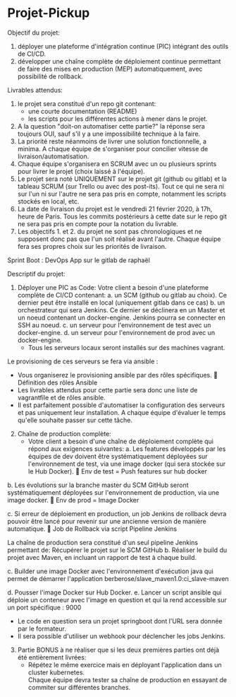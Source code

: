 # Projet-Pickup
Objectif du projet:
1. déployer une plateforme d'intégration continue (PIC) intégrant des outils de CI/CD.
2. développer une chaîne complète de déploiement continue permettant de faire des mises en production (MEP) automatiquement, avec possibilité de rollback.



Livrables attendus:
1. le projet sera constitué d'un repo git contenant:
   - une courte documentation (README)
   - les scripts pour les différentes actions à mener dans le projet.
2. A la question "doit-on automatiser cette partie?" la réponse sera toujours OUI, sauf s'il y a une impossibilité technique à la faire.
3. La priorité reste néanmoins de livrer une solution fonctionnelle, a minima. A chaque équipe de s'organiser pour concilier vitesse de livraison/automatisation.
4. Chaque équipe s'organisera en SCRUM avec un ou plusieurs sprints pour livrer le projet (choix laissé à l'équipe).
5. Le projet sera noté UNIQUEMENT sur le projet git (github ou gitlab) et la tableau SCRUM (sur Trello ou avec des post-its). Tout ce qui ne sera ni sur l'un ni sur l'autre ne sera pas pris en compte, notamment les scripts stockés en local, etc.
6. La date de livraison du projet est le vendredi 21 février 2020, à 17h, heure de Paris. Tous les commits postérieurs à cette date sur le repo git ne sera pas pris en compte pour la notation du livrable.
7. Les objectifs 1. et 2. du projet ne sont pas chronologiques et ne supposent donc pas que l'un soit réalisé avant l'autre. Chaque équipe fera ses propres choix sur les priorités de livraison.

Sprint Boot : DevOps App sur le gitlab de raphaël




Descriptif du projet:

1. Déployer une PIC as Code:
Votre client a besoin d'une plateforme complète de CI/CD contenant:
a.	un SCM (github ou gitlab au choix). Ce dernier peut être installé en local (uniquement gitlab dans ce cas)
     b. un orchestrateur qui sera Jenkins. Ce dernier se déclinera en un Master et un noeud contenant un docker-engine. Jenkins pourra se connecter en SSH au noeud.
     c. un serveur pour l'environnement de test avec un docker-engine.
     d. un serveur pour l'environnement de prod avec un docker-engine.
   - Tous les serveurs locaux seront installés sur des machines vagrant.

Le provisioning de ces serveurs se fera via ansible :
   - Vous organiserez le provisioning ansible par des rôles spécifiques.
	Définition des rôles Ansible
   - Les livrables attendus pour cette partie sera donc une liste de vagrantfile et de rôles ansible.
   - Il est parfaitement possible d'automatiser la configuration des serveurs et pas uniquement leur installation. A chaque équipe d'évaluer le temps qu'elle souhaite passer sur cette tâche.



2. Chaîne de production complète:
   - Votre client a besoin d'une chaîne de déploiement complète qui répond aux exigences suivantes:
a.	Les features développés par les équipes de dev doivent être systématiquement déployées sur l'environnement de test, via une image docker (qui sera stockée sur le Hub Docker).
	Env de test = Push features sur hub docker

b.	Les évolutions sur la branche master du SCM GitHub seront systématiquement déployées sur l'environnement de production, via une image docker.
	Env de prod = Image Docker

c.	Si erreur de déploiement en production, un job Jenkins de rollback devra pouvoir être lancé pour revenir sur une ancienne version de manière automatique.
	Job de Rollback via script Pipeline Jenkins

   La chaîne de production sera constitué d'un seul pipeline Jenkins permettant de:
Récupérer le projet sur le SCM GitHub
b.	Réaliser le build du projet avec Maven, en incluant un rapport de test à chaque build.

c.	Builder une image Docker avec l'environnement d'exécution java qui permet de démarrer l'application
berberose/slave_maven1.0:ci_slave-maven

d.	Pousser l'image Docker sur Hub Docker.
e.	Lancer un script ansible qui déploie un conteneur avec l'image en question et qui la rend accessible sur un port spécifique : 9000

   - Le code en question sera un projet springboot dont l'URL sera donnée par le formateur.
   - Il sera possible d'utiliser un webhook pour déclencher les jobs Jenkins.


3. Partie BONUS à ne réaliser que si les deux premières parties ont déjà été entièrement livrées:
   - Répétez le même exercice mais en déployant l'application dans un cluster kubernetes.  
Chaque équipe devra tester sa chaîne de production en essayant de commiter sur différentes branches.
